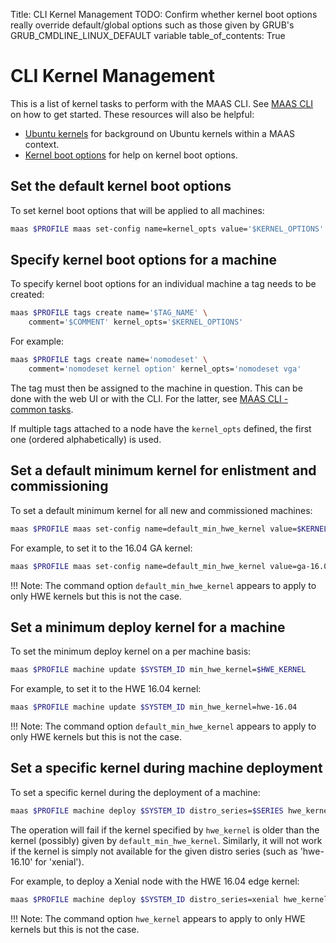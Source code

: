 Title: CLI Kernel Management
TODO:  Confirm whether kernel boot options really override default/global options such as those given by GRUB's GRUB_CMDLINE_LINUX_DEFAULT variable
table_of_contents: True


# CLI Kernel Management

This is a list of kernel tasks to perform with the MAAS CLI. See
[MAAS CLI][manage-cli] on how to get started. These resources will also be
helpful:

- [Ubuntu kernels][ubuntu-kernels] for background on Ubuntu kernels within a
  MAAS context.
- [Kernel boot options][kernel-boot-options] for help on kernel boot options.


## Set the default kernel boot options

To set kernel boot options that will be applied to all machines:

```bash
maas $PROFILE maas set-config name=kernel_opts value='$KERNEL_OPTIONS'
```

## Specify kernel boot options for a machine

To specify kernel boot options for an individual machine a tag needs to be
created:

```bash
maas $PROFILE tags create name='$TAG_NAME' \
	comment='$COMMENT' kernel_opts='$KERNEL_OPTIONS'
```

For example:

```bash
maas $PROFILE tags create name='nomodeset' \
	comment='nomodeset kernel option' kernel_opts='nomodeset vga'
```

The tag must then be assigned to the machine in question. This can be done
with the web UI or with the CLI. For the latter, see
[MAAS CLI - common tasks][cli-assign-tag-to-node].

If multiple tags attached to a node have the `kernel_opts` defined, the first
one (ordered alphabetically) is used.


## Set a default minimum kernel for enlistment and commissioning

To set a default minimum kernel for all new and commissioned machines:

```bash
maas $PROFILE maas set-config name=default_min_hwe_kernel value=$KERNEL
```

For example, to set it to the 16.04 GA kernel:

```bash
maas $PROFILE maas set-config name=default_min_hwe_kernel value=ga-16.04
```

!!! Note:
    The command option `default_min_hwe_kernel` appears to apply to only 
    HWE kernels but this is not the case.


## Set a minimum deploy kernel for a machine

To set the minimum deploy kernel on a per machine basis:

```bash
maas $PROFILE machine update $SYSTEM_ID min_hwe_kernel=$HWE_KERNEL
```

For example, to set it to the HWE 16.04 kernel:

```bash
maas $PROFILE machine update $SYSTEM_ID min_hwe_kernel=hwe-16.04
```

!!! Note:
    The command option `default_min_hwe_kernel` appears to apply to only 
    HWE kernels but this is not the case.


## Set a specific kernel during machine deployment

To set a specific kernel during the deployment of a machine:

```bash
maas $PROFILE machine deploy $SYSTEM_ID distro_series=$SERIES hwe_kernel=$KERNEL
```

The operation will fail if the kernel specified by `hwe_kernel` is older than
the kernel (possibly) given by `default_min_hwe_kernel`. Similarly, it will not
work if the kernel is simply not available for the given distro series (such as
'hwe-16.10' for 'xenial').

For example, to deploy a Xenial node with the HWE 16.04 edge kernel:

```bash
maas $PROFILE machine deploy $SYSTEM_ID distro_series=xenial hwe_kernel=hwe-16.04-edge
```

!!! Note:
    The command option `hwe_kernel` appears to apply to only HWE kernels but
    this is not the case.


<!-- LINKS -->

[manage-cli]: manage-cli.md
[ubuntu-kernels]: installconfig-nodes-ubuntu-kernels.md
[kernel-boot-options]: installconfig-nodes-kernel-boot-options.md
[cli-assign-tag-to-node]: manage-cli-common.md#assign-a-tag-to-a-node

